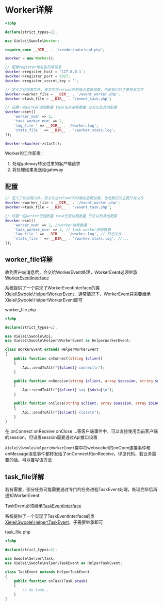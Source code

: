 # Worker详解

```php
<?php

declare(strict_types=1);

use Xielei\Swoole\Worker;

require_once __DIR__ . '/vendor/autoload.php';

$worker = new Worker();

// 配置register地址密码等信息
$worker->register_host = '127.0.0.1';
$worker->register_port = 9327;
$worker->register_secret_key = '';

// 定义工作加载文件，该文件在reload的时候会重新加载，也是我们的主要开发文件
$worker->worker_file = __DIR__ . '/event_worker.php';
$worker->task_file = __DIR__ . '/event_task.php';

// 设置一些worker进程数量 task任务进程数量 日志以及其他配置
$worker->set([
    'worker_num' => 2,
    'task_worker_num' => 2,
    'log_file ' => __DIR__ . '/worker.log',
    'stats_file ' => __DIR__ . '/worker.stats.log',
]);

$worker->$worker->start();
```

Worker的工作职责：

1. 处理gateway转发过来的客户端请求
2. 将处理结果发送给gateway

## 配置

``` php
// 定义工作加载文件，该文件在reload的时候会重新加载，也是我们的主要开发文件
$worker->worker_file = __DIR__ . '/event_worker.php';
$worker->task_file = __DIR__ . '/event_task.php';

// 设置一些worker进程数量 task任务进程数量 日志以及其他配置
$worker->set([
    'worker_num' => 2, //worker进程数量
    'task_worker_num' => 2, // task worker进程数量
    'log_file ' => __DIR__ . '/worker.log', // 日志文件
    'stats_file ' => __DIR__ . '/worker.stats.log', //...
]);
```

## worker_file详解

收到客户端消息后，会交给WorkerEvent处理，WorkerEvent必须继承[WorkerEventInterface](https://github.com/xielei/swoole-worker/tree/main/src/Interfaces/WorkerEventInterface.php)

系统提供了一个实现了WorkerEventInterface的类[Xielei\Swoole\Helper\WorkerEvent](https://github.com/xielei/swoole-worker/tree/main/src/Helper/WorkerEvent.php)，通常情况下，WorkerEvent只需要继承Xielei\Swoole\Helper\WorkerEvent即可

worker_file.php

``` php
<?php

declare(strict_types=1);

use Xielei\Swoole\Api;
use Xielei\Swoole\Helper\WorkerEvent as HelperWorkerEvent;

class WorkerEvent extends HelperWorkerEvent
{
    public function onConnect(string $client)
    {
        Api::sendToAll("{$client} connect\n");
    }

    public function onReceive(string $client, array $session, string $data)
    {
        Api::sendToAll("{$client} say {$data}\n");
    }

    public function onClose(string $client, array $session, array $bind)
    {
        Api::sendToAll("{$client} close\n");
    }
}
```

在 onConnect onReceive onClose ...等客户端事件中，可以直接使用当前客户端的session，但设置session需要通过Api接口设置

`Xielei\Swoole\Helper\WorkerEvent`类中将websocket的onOpen连接事件和onMessage消息事件都转发给了onConnect和onReceive，详见代码，若业务需要的话，可以覆写该方法

## task_file详解

若有需要，部分任务可能需要通过专门的任务进程TaskEvent处理，处理完毕后再通知WorkerEvent

TaskEvent必须继承[TaskEventInterface](https://github.com/xielei/swoole-worker/tree/main/src/Interfaces/TaskEventInterface.php)

系统提供了一个实现了TaskEventInterface的类[Xielei\Swoole\Helper\TaskEvent](https://github.com/xielei/swoole-worker/tree/main/src/Helper/TaskEvent.php)，子需要继承即可

task_file.php

``` php
<?php

declare(strict_types=1);

use Swoole\Server\Task;
use Xielei\Swoole\Helper\TaskEvent as HelperTaskEvent;

class TaskEvent extends HelperTaskEvent
{
    public function onTask(Task $task)
    {
        // do task..
    }
}
```

